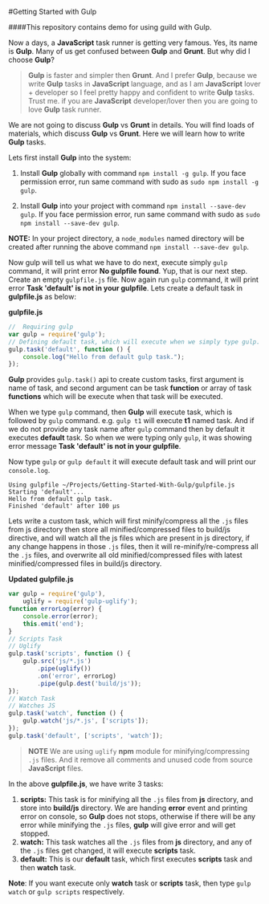 #Getting Started with Gulp

####This repository contains demo for using guild with Gulp.

Now a days, a **JavaScript** task runner is getting very famous. Yes, its name is **Gulp**. Many of us get confused between **Gulp** and **Grunt**. But why did I choose **Gulp**?

> **Gulp** is faster and simpler then **Grunt**. And I prefer **Gulp**, because we write **Gulp** tasks in **JavaScript** language, and as I am **JavaScript** lover + developer so I feel pretty happy and confident to write **Gulp** tasks. Trust me. if you are **JavaScript** developer/lover then you are going to love **Gulp** task runner.

We are not going to discuss **Gulp** vs **Grunt** in details. You will find loads of materials, which discuss **Gulp** vs **Grunt**. Here we will learn how to write **Gulp** tasks.

Lets first install **Gulp** into the system:

1. Install **Gulp** globally with command ```npm install -g gulp```. If you face permission error, run same command with sudo as ```sudo npm install -g gulp```.

2. Install **Gulp** into your project with command ```npm install --save-dev gulp```. If you face permission error, run same command with sudo as ```sudo npm install --save-dev gulp```.

**NOTE:** In your project directory, a ```node_modules``` named directory will be created after running the above command ```npm install --save-dev gulp```.

Now gulp will tell us what we have to do next, execute simply ```gulp``` command, it will print error **No gulpfile found**. Yup, that is our next step. Create an empty ```gulpfile.js``` file. Now again run ```gulp``` command, it will print error **Task 'default' is not in your gulpfile**. Lets create a default task in **gulpfile.js** as below:

**gulpfile.js**
```JavaScript
//  Requiring gulp
var gulp = require('gulp');
// Defining default task, which will execute when we simply type gulp.
gulp.task('default', function () {
    console.log("Hello from default gulp task.");
});
```

**Gulp** provides ```gulp.task()``` api to create custom tasks, first argument is name of task, and second argument can be task **function** or array of task **functions** which will be execute when that task will be executed.

When we type ```gulp``` command, then **Gulp** will execute task, which is followed by ```gulp``` command. e.g. ```gulp t1``` will execute **t1** named task. And if we do not provide any task name after ```gulp``` command then by default it executes **default** task. So when we were typing only ```gulp```, it was showing error message **Task 'default' is not in your gulpfile**.

Now type ```gulp``` or ```gulp default``` it will execute default task and will print our ```console.log```.

```Output
Using gulpfile ~/Projects/Getting-Started-With-Gulp/gulpfile.js
Starting 'default'...
Hello from default gulp task.
Finished 'default' after 100 μs
```

Lets write a custom task, which will first minify/compress all the ```.js``` files from js directory then store all minified/compressed files to build/js directive, and will watch all the js files which are present in js directory, if any change happens in those ```.js``` files, then it will re-minify/re-compress all the ```.js``` files, and overwrite all old minified/compressed files with latest minified/compressed files in build/js directory.

**Updated gulpfile.js**
```JavaScript
var gulp = require('gulp'),
    uglify = require('gulp-uglify');
function errorLog(error) {
    console.error(error);
    this.emit('end');
}
// Scripts Task
// Uglify
gulp.task('scripts', function () {
    gulp.src('js/*.js')
        .pipe(uglify())
        .on('error', errorLog)
        .pipe(gulp.dest('build/js'));
});
// Watch Task
// Watches JS
gulp.task('watch', function () {
    gulp.watch('js/*.js', ['scripts']);
});
gulp.task('default', ['scripts', 'watch']);
```

> **NOTE** We are using ```uglify``` **npm** module for minifying/compressing ```.js``` files. And it remove all comments and unused code from source **JavaScript** files.

In the above **gulpfile.js**, we have write 3 tasks:

1. **scripts:** This task is for minifying all the ```.js``` files from **js** directory, and store into **build/js** directory. We are handing **error** event and printing error on console, so **Gulp** does not stops, otherwise if there will be any error while minifying the ```.js``` files, **gulp** will give error and will get stopped.
2. **watch:** This task watches all the ```.js``` files from **js** directory, and any of the ```.js``` files get changed, it will execute **scripts** task.
3. **default:** This is our **default** task, which first executes **scripts** task and then **watch** task.

**Note**: If you want execute only **watch** task or  **scripts** task, then type ```gulp watch``` or ```gulp scripts``` respectively.